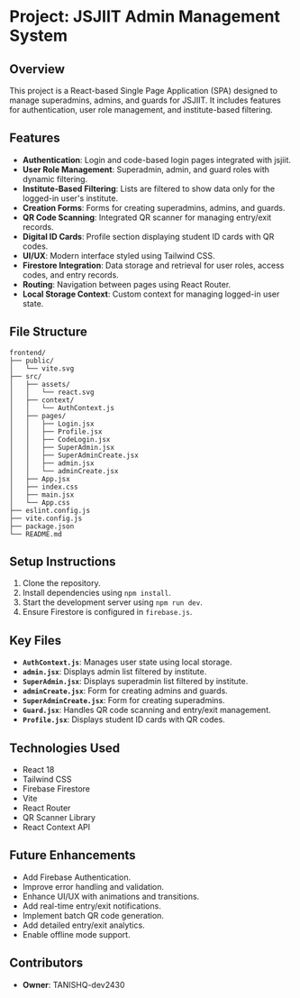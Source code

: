 # Project: JSJIIT Admin Management System

## Overview
This project is a React-based Single Page Application (SPA) designed to manage superadmins, admins, and guards for JSJIIT. It includes features for authentication, user role management, and institute-based filtering.

## Features
- **Authentication**: Login and code-based login pages integrated with jsjiit.
- **User Role Management**: Superadmin, admin, and guard roles with dynamic filtering.
- **Institute-Based Filtering**: Lists are filtered to show data only for the logged-in user's institute.
- **Creation Forms**: Forms for creating superadmins, admins, and guards.
- **QR Code Scanning**: Integrated QR scanner for managing entry/exit records.
- **Digital ID Cards**: Profile section displaying student ID cards with QR codes.
- **UI/UX**: Modern interface styled using Tailwind CSS.
- **Firestore Integration**: Data storage and retrieval for user roles, access codes, and entry records.
- **Routing**: Navigation between pages using React Router.
- **Local Storage Context**: Custom context for managing logged-in user state.

## File Structure
```
frontend/
├── public/
│   └── vite.svg
├── src/
│   ├── assets/
│   │   └── react.svg
│   ├── context/
│   │   └── AuthContext.js
│   ├── pages/
│   │   ├── Login.jsx
│   │   ├── Profile.jsx
│   │   ├── CodeLogin.jsx
│   │   ├── SuperAdmin.jsx
│   │   ├── SuperAdminCreate.jsx
│   │   ├── admin.jsx
│   │   └── adminCreate.jsx
│   ├── App.jsx
│   ├── index.css
│   ├── main.jsx
│   └── App.css
├── eslint.config.js
├── vite.config.js
├── package.json
└── README.md
```

## Setup Instructions
1. Clone the repository.
2. Install dependencies using `npm install`.
3. Start the development server using `npm run dev`.
4. Ensure Firestore is configured in `firebase.js`.

## Key Files
- **`AuthContext.js`**: Manages user state using local storage.
- **`admin.jsx`**: Displays admin list filtered by institute.
- **`SuperAdmin.jsx`**: Displays superadmin list filtered by institute.
- **`adminCreate.jsx`**: Form for creating admins and guards.
- **`SuperAdminCreate.jsx`**: Form for creating superadmins.
- **`Guard.jsx`**: Handles QR code scanning and entry/exit management.
- **`Profile.jsx`**: Displays student ID cards with QR codes.

## Technologies Used
- React 18
- Tailwind CSS
- Firebase Firestore
- Vite
- React Router
- QR Scanner Library
- React Context API

## Future Enhancements
- Add Firebase Authentication.
- Improve error handling and validation.
- Enhance UI/UX with animations and transitions.
- Add real-time entry/exit notifications.
- Implement batch QR code generation.
- Add detailed entry/exit analytics.
- Enable offline mode support.

## Contributors
- **Owner**: TANISHQ-dev2430

